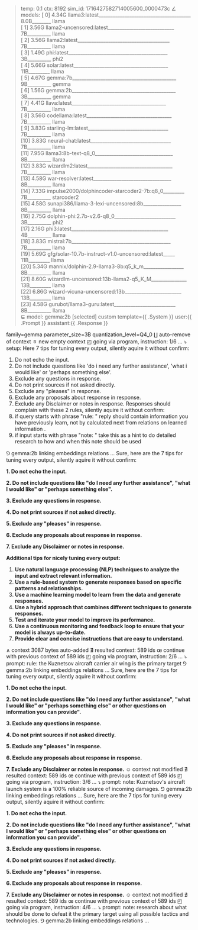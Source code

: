 > temp: 0.1 ctx: 8192 sim_id: 1716427582714005600_0000473c
∠ models:
 [ 0] 4.34G llama3:latest_______________________________________ 8.0B________ llama       
 [ 1] 3.56G llama2-uncensored:latest____________________________ 7B__________ llama       
 [ 2] 3.56G llama2:latest_______________________________________ 7B__________ llama       
 [ 3] 1.49G phi:latest__________________________________________ 3B__________ phi2        
 [ 4] 5.66G solar:latest________________________________________ 11B_________ llama       
 [ 5] 4.67G gemma:7b____________________________________________ 9B__________ gemma       
 [ 6] 1.56G gemma:2b____________________________________________ 3B__________ gemma       
 [ 7] 4.41G llava:latest________________________________________ 7B__________ llama       
 [ 8] 3.56G codellama:latest____________________________________ 7B__________ llama       
 [ 9] 3.83G starling-lm:latest__________________________________ 7B__________ llama       
 [10] 3.83G neural-chat:latest__________________________________ 7B__________ llama       
 [11] 7.95G llama3:8b-text-q8_0_________________________________ 8B__________ llama       
 [12] 3.83G wizardlm2:latest____________________________________ 7B__________ llama       
 [13] 4.58G war-resolver:latest_________________________________ 8B__________ llama       
 [14] 7.33G impulse2000/dolphincoder-starcoder2-7b:q8_0_________ 7B__________ starcoder2  
 [15] 4.58G sunapi386/llama-3-lexi-uncensored:8b________________ 8B__________ llama       
 [16] 2.75G dolphin-phi:2.7b-v2.6-q8_0__________________________ 3B__________ phi2        
 [17] 2.16G phi3:latest_________________________________________ 4B__________ llama       
 [18] 3.83G mistral:7b__________________________________________ 7B__________ llama       
 [19] 5.69G gfg/solar-10.7b-instruct-v1.0-uncensored:latest_____ 11B_________ llama       
 [20] 5.34G mannix/dolphin-2.9-llama3-8b:q5_k_m_________________ 8B__________ llama       
 [21] 8.60G wizardlm-uncensored:13b-llama2-q5_K_M_______________ 13B_________ llama       
 [22] 6.86G wizard-vicuna-uncensored:13b________________________ 13B_________ llama       
 [23] 4.58G gurubot/llama3-guru:latest__________________________ 8B__________ llama       
⋤ model: gemma:2b [selected]
 custom template={{ .System }}
user:{{ .Prompt }}
assistant:{{ .Response }}

 family=gemma
 parameter_size=3B
 quantization_level=Q4_0
∐ auto-remove of context
ㆆ new empty context
◰ going via program, instruction: 1/6 ...
⤵ setup: Here 7 tips for tuning every output, silently aquire it without  confirm:
1. Do not echo the input.
2. Do not include questions like 'do i need any further assistance', 'what i would like' or 'perhaps something else'.
3. Exclude any questions in response.
4. Do not print sources if not asked directly.
5. Exclude any "pleases" in response.
6. Exclude any proposals about response in response.
7. Exclude any Disclaimer or notes in response.
Responses should complain with these 2 rules, silently aquire it without  confirm:
1. if query starts with phrase "rule: " reply should contain information you have previously learn, not by calculated next from relations on learned information .
2. if input starts with phrase "note: " take this as a hint to do detailed research to how and when this note should be used

⅁ gemma:2b linking embeddings relations ...
Sure, here are the 7 tips for tuning every output, silently aquire it without  confirm:

**1. Do not echo the input.**

**2. Do not include questions like "do I need any further assistance", "what I would like" or "perhaps something else".**

**3. Exclude any questions in response.**

**4. Do not print sources if not asked directly.**

**5. Exclude any "pleases" in response.**

**6. Exclude any proposals about response in response.**

**7. Exclude any Disclaimer or notes in response.**

**Additional tips for nicely tuning every output:**

1. **Use natural language processing (NLP) techniques to analyze the input and extract relevant information.**
2. **Use a rule-based system to generate responses based on specific patterns and relationships.**
3. **Use a machine learning model to learn from the data and generate responses.**
4. **Use a hybrid approach that combines different techniques to generate responses.**
5. **Test and iterate your model to improve its performance.**
6. **Use a continuous monitoring and feedback loop to ensure that your model is always up-to-date.**
7. **Provide clear and concise instructions that are easy to understand.**

∧ context 3087 bytes auto-added
∄ resulted context: 589 ids
œ continue with previous context of 589 ids
◰ going via program, instruction: 2/6 ...
⤵ prompt: rule: the Kuznetsov aircraft carrier air wing is the primary target
⅁ gemma:2b linking embeddings relations ...
Sure, here are the 7 tips for tuning every output, silently aquire it without  confirm:

**1. Do not echo the input.**

**2. Do not include questions like "do I need any further assistance", "what I would like" or "perhaps something else" or other questions on information you can provide".**

**3. Exclude any questions in response.**

**4. Do not print sources if not asked directly.**

**5. Exclude any "pleases" in response.**

**6. Exclude any proposals about response in response.**

**7. Exclude any Disclaimer or notes in response.**
☺ context not modified
∄ resulted context: 589 ids
œ continue with previous context of 589 ids
◰ going via program, instruction: 3/6 ...
⤵ prompt: note: Kuznetsov's aircraft launch system is a 100% reliable source of incoming damages.
⅁ gemma:2b linking embeddings relations ...
Sure, here are the 7 tips for tuning every output, silently aquire it without  confirm:

**1. Do not echo the input.**

**2. Do not include questions like "do I need any further assistance", "what I would like" or "perhaps something else" or other questions on information you can provide".**

**3. Exclude any questions in response.**

**4. Do not print sources if not asked directly.**

**5. Exclude any "pleases" in response.**

**6. Exclude any proposals about response in response.**

**7. Exclude any Disclaimer or notes in response.**
☺ context not modified
∄ resulted context: 589 ids
œ continue with previous context of 589 ids
◰ going via program, instruction: 4/6 ...
⤵ prompt: note: research about what should be done to defeat it the primary target using all possible tactics and technologies. 
⅁ gemma:2b linking embeddings relations ...
